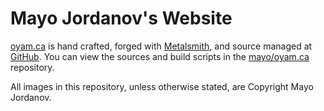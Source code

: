 # Mayo Jordanov's Website

[oyam.ca](http://oyam.ca) is hand crafted, forged with [Metalsmith](http://metalsmith.io), and source managed at [GitHub](https://github.com). You can view the sources and build scripts in the [mayo/oyam.ca](https://github.com/mayo/oyam.ca) repository.

All images in this repository, unless otherwise stated, are Copyright Mayo Jordanov.

